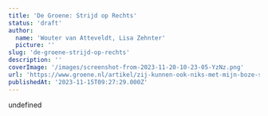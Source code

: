 ```yaml
---
title: 'De Groene: Strijd op Rechts'
status: 'draft'
author:
  name: 'Wouter van Atteveldt, Lisa Zehnter'
  picture: ''
slug: 'de-groene-strijd-op-rechts'
description: ''
coverImage: '/images/screenshot-from-2023-11-20-10-23-05-YzNz.png'
url: 'https://www.groene.nl/artikel/zij-kunnen-ook-niks-met-mijn-boze-stem'
publishedAt: '2023-11-15T09:27:29.000Z'
---
```


undefined

